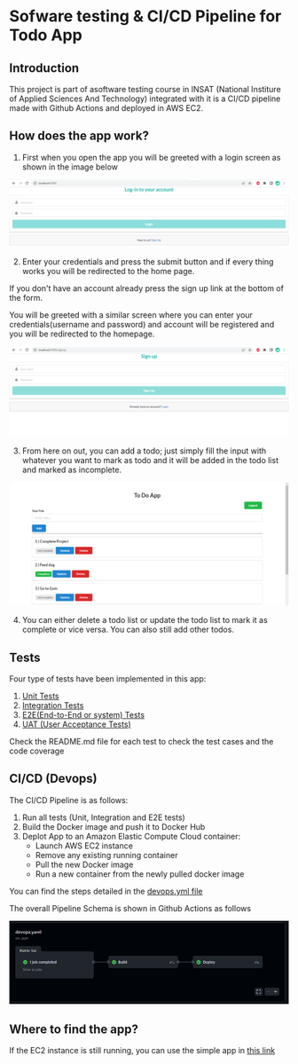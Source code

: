 # Sofware testing & CI/CD Pipeline for Todo App


## Introduction

This project is part of asoftware testing course in INSAT (National Institure of Applied Sciences And Technology) integrated with it is a CI/CD pipeline made with Github Actions and deployed in AWS EC2.

## How does the app work?
1. First when you open the app you will be greeted with a login screen as shown in the image below

![Login Screen](/assets/login_screen.png "Login Screen")

2. Enter your credentials and press the submit button and if every thing works you will be redirected to the home page.

If you don't have an account already press the sign up link at the bottom of the form.

You will be greeted with a similar screen where you can enter your credentials(username and password) and account will be registered and you will be redirected to the homepage.

![Signup Screen](/assets/signup.png "Signup Screen")

3. From here on out, you can add a todo; just simply fill the input with whatever you want to mark as todo and it will be added in the todo list and marked as incomplete.

![Homepage](/assets/todo_list.png "Homepage")

4. You can either delete a todo list or update the todo list to mark it as complete or vice versa. You can also still add other todos.



## Tests

Four type of tests have been implemented in this app:

1. [Unit Tests](https://github.com/YoussefJJ/software-testing-devops/tree/main/unit%20test)
2. [Integration Tests](https://github.com/YoussefJJ/software-testing-devops/tree/main/intergation_test)
3. [E2E(End-to-End or system) Tests](https://github.com/YoussefJJ/software-testing-devops/tree/main/e2e)
4. [UAT (User Acceptance Tests)](https://github.com/YoussefJJ/software-testing-devops/tree/main/UAT%20test)

Check the README.md file for each test to check the test cases and the code coverage

## CI/CD (Devops)
The CI/CD Pipeline is as follows: 

1. Run all tests (Unit, Integration and E2E tests)
2. Build the Docker image and push it to Docker Hub
3. Deplot App to an Amazon Elastic Compute Cloud container:
    - Launch AWS EC2 instance
    - Remove any existing running container
    - Pull the new Docker image
    - Run a new container from the newly pulled docker image

You can find the steps detailed in the [devops.yml file](https://github.com/YoussefJJ/software-testing-devops/blob/main/.github/workflows/devops.yaml)

The overall Pipeline Schema is shown in Github Actions as follows

![CI/CD Pipeline](/assets/cicd.png "CI/CD Pipeline")

## Where to find the app?

If the EC2 instance is still running, you can use the simple app in [this link](http:\\54.249.164.48:5000)

